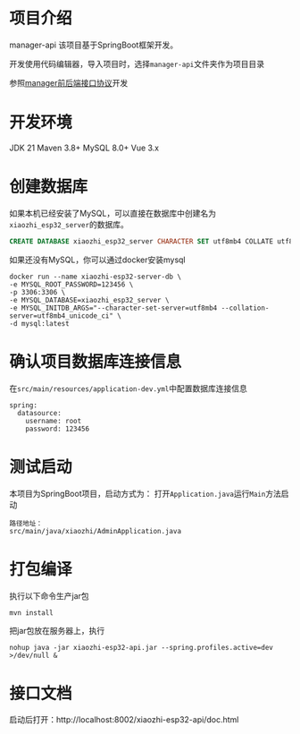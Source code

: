 # 项目介绍

manager-api 该项目基于SpringBoot框架开发。

开发使用代码编辑器，导入项目时，选择`manager-api`文件夹作为项目目录

参照[manager前后端接口协议](https://app.apifox.com/invite/project?token=H_8qhgfjUeaAL0wybghgU)开发

# 开发环境
JDK 21
Maven 3.8+
MySQL 8.0+
Vue 3.x

# 创建数据库

如果本机已经安装了MySQL，可以直接在数据库中创建名为`xiaozhi_esp32_server`的数据库。

```sql
CREATE DATABASE xiaozhi_esp32_server CHARACTER SET utf8mb4 COLLATE utf8mb4_unicode_ci;
```

如果还没有MySQL，你可以通过docker安装mysql

```
docker run --name xiaozhi-esp32-server-db \
-e MYSQL_ROOT_PASSWORD=123456 \
-p 3306:3306 \
-e MYSQL_DATABASE=xiaozhi_esp32_server \
-e MYSQL_INITDB_ARGS="--character-set-server=utf8mb4 --collation-server=utf8mb4_unicode_ci" \
-d mysql:latest
```

# 确认项目数据库连接信息

在`src/main/resources/application-dev.yml`中配置数据库连接信息

```
spring:
  datasource:
    username: root
    password: 123456
```

# 测试启动

本项目为SpringBoot项目，启动方式为：
打开`Application.java`运行`Main`方法启动

```
路径地址：
src/main/java/xiaozhi/AdminApplication.java
```

# 打包编译

执行以下命令生产jar包

```
mvn install
```

把jar包放在服务器上，执行

```
nohup java -jar xiaozhi-esp32-api.jar --spring.profiles.active=dev >/dev/null &
```

# 接口文档
启动后打开：http://localhost:8002/xiaozhi-esp32-api/doc.html

